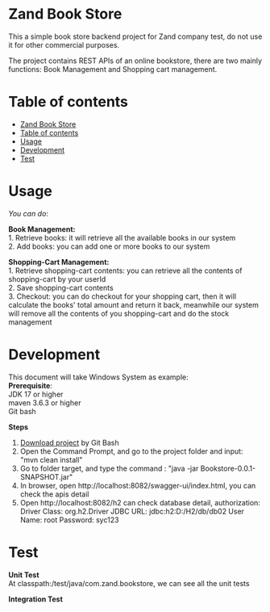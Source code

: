 # Zand Book Store

This a simple book store backend project for Zand company test, do not use it for other commercial purposes.

The project contains REST APIs of an online bookstore, there are two mainly functions: Book Management and Shopping cart
management.

# Table of contents

- [Zand Book Store](#nsfw-filter)
- [Table of contents](#table-of-contents)
- [Usage](#usage)
- [Development](#development)
- [Test](#contribute)

# Usage  
  
_You can do_:   
  
  **Book Management:**  
    1. Retrieve books: it will retrieve all the available books in our system  
    2. Add books: you can add one or more books to our system  
  
  **Shopping-Cart Management:**   
    1. Retrieve shopping-cart contents: you can retrieve all the contents of shopping-cart by your userId  
    2. Save shopping-cart contents   
    3. Checkout: you can do checkout for your shopping cart, then it will calculate the books' total amount and return it back, meanwhile our system will remove all the contents of you shopping-cart and do the stock management  
  
# Development    
   This document will take Windows System as example:    
   **Prerequisite**:  
    JDK 17 or higher  
    maven 3.6.3 or higher  
    Git bash  

   **Steps**
   1. [Download project](https://github.com/NCSZHOU/ZandBookStore) by Git Bash
   2. Open the Command Prompt, and go to the project folder and input: "mvn clean install"
   3. Go to folder target, and type the command : "java -jar Bookstore-0.0.1-SNAPSHOT.jar"
   4. In browser, open http://localhost:8082/swagger-ui/index.html, you can check the apis detail
   5. Open http://localhost:8082/h2 can check database detail, authorization:
       Driver Class: org.h2.Driver
       JDBC URL: jdbc:h2:D:/H2/db/db02
       User Name: root
       Password: syc123

# Test  
  
  **Unit Test**  
  At classpath:/test/java/com.zand.bookstore, we can see all the unit tests  
    
  **Integration Test**  
